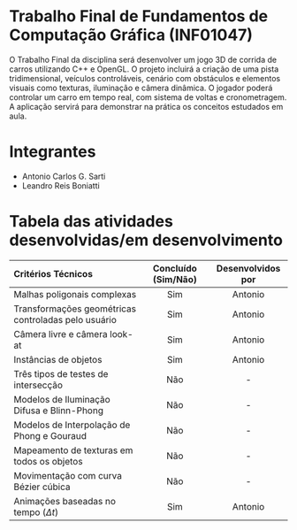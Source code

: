 # Trabalho Final de Fundamentos de Computação Gráfica (INF01047)
O Trabalho Final da disciplina será desenvolver um jogo 3D de corrida de carros utilizando C++ e OpenGL. O projeto incluirá a criação de uma pista tridimensional, veículos controláveis, cenário com obstáculos e elementos visuais como texturas, iluminação e câmera dinâmica. O jogador poderá controlar um carro em tempo real, com sistema de voltas e cronometragem. A aplicação servirá para demonstrar na prática os conceitos estudados em aula.
# Integrantes
- Antonio Carlos G. Sarti 
- Leandro Reis Boniatti
# Tabela das atividades desenvolvidas/em desenvolvimento
| Critérios Técnicos | Concluído (Sim/Não) | Desenvolvidos por |
| :--- | :---: | :---: |
| Malhas poligonais complexas                         | Sim | Antonio |
| Transformações geométricas controladas pelo usuário | Sim | Antonio |
| Câmera livre e câmera look-at                       | Sim | Antonio |           
| Instâncias de objetos                               | Sim | Antonio |           
| Três tipos de testes de intersecção                 | Não | - |           
| Modelos de Iluminação Difusa e Blinn-Phong          | Não | - |   
| Modelos de Interpolação de Phong e Gouraud          | Não | - |
| Mapeamento de texturas em todos os objetos          | Não | - |
| Movimentação com curva Bézier cúbica                | Não | - |
| Animações baseadas no tempo ($\Delta t$)            | Sim | Antonio |

